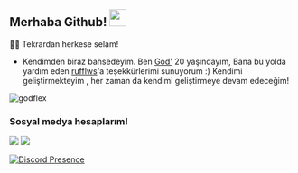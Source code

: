 ## Merhaba Github! <img src="https://raw.githubusercontent.com/iampavangandhi/iampavangandhi/master/gifs/Hi.gif" width="30px">

🐱‍👤 Tekrardan herkese selam!
- Kendimden biraz bahsedeyim. Ben [God'](https://github.com/godflex) 20 yaşındayım,
Bana bu yolda yardım eden [rufflws](https://github.com/rufflws)'a teşekkürlerimi sunuyorum :)
Kendimi geliştirmekteyim , her zaman da kendimi geliştirmeye devam edeceğim!


<img src="https://komarev.com/ghpvc/?username=rufflws&label=Ziyaretçi%20Sayısı&color=552b75" alt="godflex" />

<h3> Sosyal medya hesaplarım!</h3>
<p align="left">
   <a href="https://instagram.com/godflex1" target"blank_"><img src="https://img.shields.io/badge/INSTAGRAM%20-DC3175.svg?&style=for-the-badge&logo=instagram&logoColor=black"></a>
 <a href="https://open.spotify.com/user/1g3wes29wibjbshr5xz8f8181" target"blank_"><img src="https://img.shields.io/badge/Spotify%20-1ed760.svg?&style=for-the-badge&logo=spotify&logoColor=black"></a>

[![Discord Presence](https://lanyard.cnrad.dev/api/680286865387290649)](https://discord.com/users/680286865387290649)

</p>
